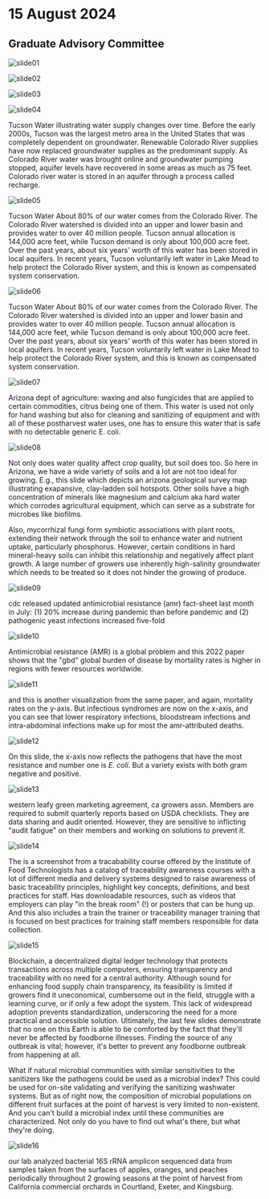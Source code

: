 # 15 August 2024
## Graduate Advisory Committee 

![slide01](./assets/2408/slide01.png) 

![slide02](./assets/2408/slide02.png) 

![slide03](./assets/2408/slide03.png) 

![slide04](./assets/2408/slide04.png) 

Tucson Water illustrating water supply changes over time. Before the early 2000s, Tucson was the largest metro area in the United States that was completely dependent on groundwater. Renewable Colorado River supplies have now replaced groundwater supplies as the predominant supply. As Colorado River water was brought online and groundwater pumping stopped, aquifer levels have recovered in some areas as much as 75 feet. Colorado river water is stored in an aquifer through a process called recharge.

![slide05](./assets/2408/slide05.png) 

Tucson Water About 80% of our water comes from the Colorado River. The Colorado River watershed is divided into an upper and lower basin and provides water to over 40 million people. Tucson annual allocation is 144,000 acre feet, while Tucson demand is only about 100,000 acre feet. Over the past years, about six years' worth of this water has been stored in local aquifers. In recent years, Tucson voluntarily left water in Lake Mead to help protect the Colorado River system, and this is known as compensated system conservation.

![slide06](./assets/2408/slide06.png) 

Tucson Water About 80% of our water comes from the Colorado River. The Colorado River watershed is divided into an upper and lower basin and provides water to over 40 million people. Tucson annual allocation is 144,000 acre feet, while Tucson demand is only about 100,000 acre feet. Over the past years, about six years' worth of this water has been stored in local aquifers. In recent years, Tucson voluntarily left water in Lake Mead to help protect the Colorado River system, and this is known as compensated system conservation.

![slide07](./assets/2408/slide07.png) 

Arizona dept of agriculture:  waxing and also fungicides that are applied to certain commodities, citrus being one of them. This water is used not only for hand washing but also for cleaning and sanitizing of equipment and with all of these postharvest water uses, one has to ensure this water that is safe with no detectable generic E. coli. 

![slide08](./assets/2408/slide08.png) 

Not only does water quality affect crop quality, but soil does too. So here in Arizona, we have a wide variety of soils and a lot are not too ideal for growing. E.g., this slide which depicts an arizona geological survey map illustrating exapansive, clay-ladden soil hotspots. Other soils have a high concentration of minerals like magnesium and calcium aka hard water which corrodes agricultural equipment, which can serve as a substrate for microbes like biofilms.
 
Also, mycorrhizal fungi form symbiotic associations with plant roots, extending their network through the soil to enhance water and nutrient uptake, particularly phosphorus. However, certain conditions in hard mineral-heavy soils can inhibit this relationship and negatively affect plant growth. A large number of growers use inherently high-salinity groundwater which needs to be treated so it does not hinder the growing of produce. 

![slide09](./assets/2408/slide09.png) 

cdc released updated antimicrobial resistance (amr) fact-sheet last month in July: (1) 20% increase during pandemic than before pandemic and (2) pathogenic yeast infections increased five-fold

![slide10](./assets/2408/slide10.png) 

Antimicrobial resistance (AMR) is a global problem and this 2022 paper shows that the "gbd" global burden of disease by mortality rates is higher in regions with fewer resources worldwide. 

![slide11](./assets/2408/slide11.png) 

and this is another visualization from the same paper, and again, mortality rates on the y-axis. But infectious syndromes are now on the x-axis, and you can see that lower respiratory infections, bloodstream infections and intra-abdominal infections make up for most the amr-attributed deaths.

![slide12](./assets/2408/slide12.png) 

On this slide, the x-axis now reflects the pathogens that have the most resistance and number one is *E. coli*. But a variety exists with both gram negative and positive.

![slide13](./assets/2408/slide13.png) 

western leafy green marketing agreement, ca growers assn. Members are required to submit quarterly reports based on USDA checklists. They are data sharing and audit oriented. However, they are sensitive to inflicting "audit fatigue" on their members and working on solutions to prevent it. 

![slide14](./assets/2408/slide14.png) 

The is a screenshot from a tracabability course offered by the Institute of Food Technologists has a catalog of traceability awareness courses with a lot of different media and delivery systems designed to raise awareness of basic traceability principles, highlight key concepts, definitions, and best practices for staff. Has downloadable resources, such as videos that employers can play "in the break room" (!) or posters that can be hung up. And this also includes a train the trainer or traceability manager training that is focused on best practices for training staff members responsible for data collection. 

![slide15](./assets/2408/slide15.png) 

Blockchain, a decentralized digital ledger technology that protects transactions across multiple computers, ensuring transparency and traceability with no need for a central authority. Although sound for enhancing food supply chain transparency, its feasibility is limited if growers find it uneconomical, cumbersome out in the field, struggle with a learning curve, or if only a few adopt the system. This lack of widespread adoption prevents standardization, underscoring the need for a more practical and accessible solution. Ultimately, the last few slides demonstrate that no one on this Earth is able to be comforted by the fact that they'll never be affected by foodborne illnesses. Finding the source of any outbreak is vital; however, it's better to prevent any foodborne outbreak from happening at all.

What if natural microbial communities with similar sensitivities to the sanitizers like the pathogens could be used as a microbial index? This could be used for on-site validating and verifying the sanitizing washwater systems. But as of right now, the composition of microbial populations on different fruit surfaces at the point of harvest is very limited to non-existent. And you can't build a microbial index until these communities are characterized. Not only do you have to find out what's there, but what they're doing. 

![slide16](./assets/2408/slide16.png) 

our lab analyzed bacterial 16S rRNA amplicon sequenced data from samples taken from the surfaces of apples, oranges, and peaches periodically throughout 2 growing seasons at the point of harvest from California commercial orchards in Courtland, Exeter, and Kingsburg.





